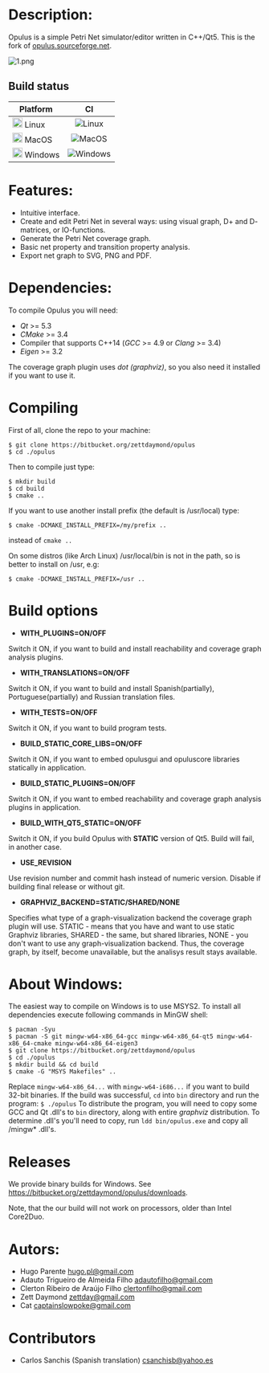 # Description: #

Opulus is a simple Petri Net simulator/editor written in C++/Qt5. This is the fork of [opulus.sourceforge.net](opulus.sourceforge.net).

![1.png](https://bitbucket.org/repo/7X6BR9/images/653296000-1.png)

## Build status ##
| Platform | CI |
|----------|:--:|
| <img src="https://raw.githubusercontent.com/zettdaymond/Font-Awesome/master/svgs/brands/linux.svg?sanitize=true" height="20" /> Linux | ![Linux](https://github.com/zettdaymond/opulus/workflows/Linux/badge.sv)|
| <img src="https://raw.githubusercontent.com/zettdaymond/Font-Awesome/master/svgs/brands/apple.svg?sanitize=true" height="20" /> MacOS | ![MacOS](https://github.com/zettdaymond/opulus/workflows/MacOS/badge.svg)|
| <img src="https://raw.githubusercontent.com/zettdaymond/Font-Awesome/master/svgs/brands/windows.svg?sanitize=true" height="20" /> Windows | ![Windows](https://github.com/zettdaymond/opulus/workflows/Windows/badge.svg) |


# Features: #
* Intuitive interface.
* Create and edit Petri Net in several ways: using visual graph, D+ and D- matrices, or IO-functions.
* Generate the Petri Net coverage graph.
* Basic net property and transition property analysis.
* Export net graph to SVG, PNG and PDF.

# Dependencies: #
To compile Opulus you will need:

* *Qt* >= 5.3
* *CMake* >= 3.4
* Compiler that supports C++14 (*GCC* >= 4.9 or *Clang* >= 3.4)
* *Eigen* >= 3.2

The coverage graph plugin uses *dot (graphviz)*, so you also need it installed if you want to use it.

# Compiling #
First of all, clone the repo to your machine:
```
$ git clone https://bitbucket.org/zettdaymond/opulus
$ cd ./opulus
```
Then to compile just type:
```
$ mkdir build
$ cd build
$ cmake ..
```
If you want to use another install prefix (the default is /usr/local) type:
```
$ cmake -DCMAKE_INSTALL_PREFIX=/my/prefix ..
```
instead of `cmake ..`

On some distros (like Arch Linux) /usr/local/bin is not in the path, so is better to install on /usr, e.g:
```
$ cmake -DCMAKE_INSTALL_PREFIX=/usr ..
```

# Build options #

- **WITH_PLUGINS=ON/OFF** 

Switch it ON, if you want to build and install reachability and coverage graph analysis plugins.

- **WITH_TRANSLATIONS=ON/OFF**

Switch it ON, if you want to build and install Spanish(partially), Portuguese(partially) and Russian translation files.

- **WITH_TESTS=ON/OFF**

Switch it ON, if you want to build program tests.

- **BUILD_STATIC_CORE_LIBS=ON/OFF** 

Switch it ON, if you want to embed opulusgui and opuluscore libraries statically in application.

- **BUILD_STATIC_PLUGINS=ON/OFF**

Switch it ON, if you want to embed reachability and coverage graph analysis plugins in application.

- **BUILD_WITH_QT5_STATIC=ON/OFF** 

Switch it ON, if you build Opulus with **STATIC** version of Qt5. Build will fail, in another case.

- **USE_REVISION** 

Use revision number and commit hash instead of numeric version. Disable if building final release or without git.

- **GRAPHVIZ_BACKEND=STATIC/SHARED/NONE**

Specifies what type of a graph-visualization backend the coverage graph plugin will use. STATIC - means that you have and want to use static Graphviz libraries, SHARED - the same, but shared libraries, NONE - you don't want to use any graph-visualization backend. Thus, the coverage graph, by itself, become unavailable, but the analisys result stays available.

# About Windows: #
The easiest way to compile on Windows is to use MSYS2. To install all dependencies execute following commands in MinGW shell:
```
$ pacman -Syu
$ pacman -S git mingw-w64-x86_64-gcc mingw-w64-x86_64-qt5 mingw-w64-x86_64-cmake mingw-w64-x86_64-eigen3
$ git clone https://bitbucket.org/zettdaymond/opulus
$ cd ./opulus
$ mkdir build && cd build
$ cmake -G "MSYS Makefiles" ..
```
Replace `mingw-w64-x86_64...` with `mingw-w64-i686...` if you want to build 32-bit binaries. 
If the build was successful, `cd` into `bin` directory and run the program: `$ ./opulus`
To distribute the program, you will need to copy some GCC and Qt .dll's to `bin` directory, along with entire *graphviz* distribution.
To determine .dll's you'll need to copy, run `ldd bin/opulus.exe` and copy all /mingw* .dll's.

# Releases #
We provide binary builds for Windows. See https://bitbucket.org/zettdaymond/opulus/downloads. 

Note, that the our build will not work on processors, older than Intel Core2Duo.


# Autors: #
- Hugo Parente <hugo.pl@gmail.com>
- Adauto Trigueiro de Almeida Filho <adautofilho@gmail.com>
- Clerton Ribeiro de Araújo Filho <clertonfilho@gmail.com>
- Zett Daymond <zettday@gmail.com>
- Cat <captainslowpoke@gmail.com>

# Contributors #
- Carlos Sanchis (Spanish translation) <csanchisb@yahoo.es>
